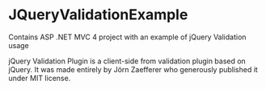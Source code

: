 JQueryValidationExample
=======================

Contains ASP .NET MVC 4 project with an example of jQuery Validation usage

jQuery Validation Plugin is a client-side from validation plugin based on jQuery. 
It was made entirely by Jörn Zaefferer who generously published it under MIT license.

